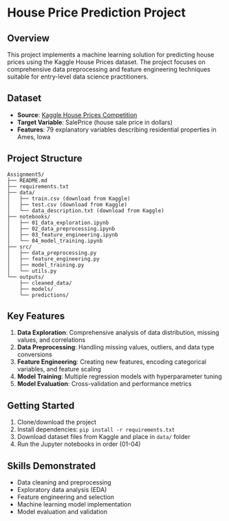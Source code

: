 # House Price Prediction Project

## Overview
This project implements a machine learning solution for predicting house prices using the Kaggle House Prices dataset. The project focuses on comprehensive data preprocessing and feature engineering techniques suitable for entry-level data science practitioners.

## Dataset
- **Source**: [Kaggle House Prices Competition](https://www.kaggle.com/competitions/house-prices-advanced-regression-techniques/data)
- **Target Variable**: SalePrice (house sale price in dollars)
- **Features**: 79 explanatory variables describing residential properties in Ames, Iowa

## Project Structure
```
Assignment5/
├── README.md
├── requirements.txt
├── data/
│   ├── train.csv (download from Kaggle)
│   ├── test.csv (download from Kaggle)
│   └── data_description.txt (download from Kaggle)
├── notebooks/
│   ├── 01_data_exploration.ipynb
│   ├── 02_data_preprocessing.ipynb
│   ├── 03_feature_engineering.ipynb
│   └── 04_model_training.ipynb
├── src/
│   ├── data_preprocessing.py
│   ├── feature_engineering.py
│   ├── model_training.py
│   └── utils.py
└── outputs/
    ├── cleaned_data/
    ├── models/
    └── predictions/
```

## Key Features
1. **Data Exploration**: Comprehensive analysis of data distribution, missing values, and correlations
2. **Data Preprocessing**: Handling missing values, outliers, and data type conversions
3. **Feature Engineering**: Creating new features, encoding categorical variables, and feature scaling
4. **Model Training**: Multiple regression models with hyperparameter tuning
5. **Model Evaluation**: Cross-validation and performance metrics

## Getting Started
1. Clone/download the project
2. Install dependencies: `pip install -r requirements.txt`
3. Download dataset files from Kaggle and place in `data/` folder
4. Run the Jupyter notebooks in order (01-04)

## Skills Demonstrated
- Data cleaning and preprocessing
- Exploratory data analysis (EDA)
- Feature engineering and selection
- Machine learning model implementation
- Model evaluation and validation
